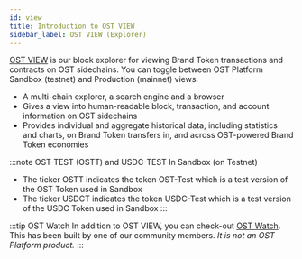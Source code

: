 ```yaml
---
id: view
title: Introduction to OST VIEW
sidebar_label: OST VIEW (Explorer)
---
```


[OST VIEW](https://view.ost.com) is our block explorer for viewing Brand Token transactions and contracts on OST sidechains. You can toggle between OST Platform Sandbox (testnet) and Production (mainnet) views.
* A multi-chain explorer, a search engine and a browser 
* Gives a view into human-readable block, transaction, and account information on OST sidechains
* Provides individual and aggregate historical data, including statistics and charts, on Brand Token transfers in, and across OST-powered Brand Token economies

:::note OST-TEST (OSTT) and USDC-TEST
In Sandbox (on Testnet) 
* The ticker OSTT indicates the token OST-Test which is a test version of the OST Token used in Sandbox
* The ticker USDCT indicates the token USDC-Test which is a test version of the USDC Token used in Sandbox
:::

:::tip OST Watch
In addition to OST VIEW, you can check-out [OST Watch](https://ostwatch.com). This has been built by one of our community members. _It is not an OST Platform product._
:::